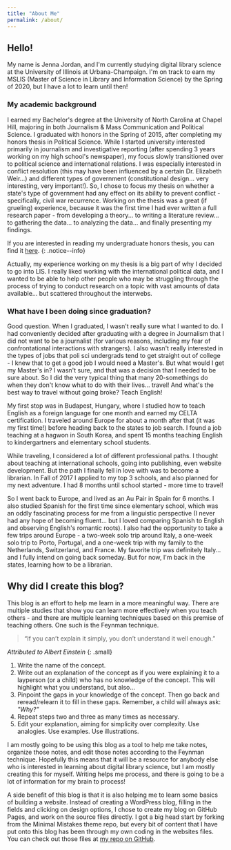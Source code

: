 ```yaml
---
title: "About Me"
permalink: /about/
---
```


## Hello!

My name is Jenna Jordan, and I'm currently studying digital library science at the University of Illinois at Urbana-Champaign. I'm on track to earn my MSLIS (Master of Science in Library and Information Science) by the Spring of 2020, but I have a lot to learn until then!

### My academic background

I earned my Bachelor's degree at the University of North Carolina at Chapel Hill, majoring in both Journalism & Mass Communication and Political Science. I graduated with honors in the Spring of 2015, after completing my honors thesis in Political Science. While I started university interested primarily in journalism and investigative reporting (after spending 3 years working on my high school's newspaper), my focus slowly transitioned over to political science and international relations. I was especially interested in conflict resolution (this may have been influenced by a certain Dr. Elizabeth Weir...) and different types of government (constitutional design... very interesting, very important!). So, I chose to focus my thesis on whether a state's type of government had any effect on its ability to prevent conflict - specifically, civil war recurrence. Working on the thesis was a great (if grueling) experience, because it was the first time I had ever written a full research paper - from developing a theory... to writing a literature review... to gathering the data... to analyzing the data... and finally presenting my findings.

If you are interested in reading my undergraduate honors thesis, you can find it [here](#).
{: .notice--info}

Actually, my experience working on my thesis is a big part of why I decided to go into LIS. I really liked working with the international political data, and I wanted to be able to help other people who may be struggling through the process of trying to conduct research on a topic with vast amounts of data available... but scattered throughout the interwebs.

### What have I been doing since graduation?

Good question. When I graduated, I wasn't really sure what I wanted to do. I had conveniently decided after graduating with a degree in Journalism that I did not want to be a journalist (for various reasons, including my fear of confrontational interactions with strangers). I also wasn't really interested in the types of jobs that poli sci undergrads tend to get straight out of college - I knew that to get a good job I would need a Master's. But what would I get my Master's in? I wasn't sure, and that was a decision that I needed to be sure about. So I did the very typical thing that many 20-somethings do when they don't know what to do with their lives... travel! And what's the best way to travel without going broke? Teach English!

My first stop was in Budapest, Hungary, where I studied how to teach English as a foreign language for one month and earned my CELTA certification. I traveled around Europe for about a month after that (it was my first time!) before heading back to the states to job search. I found a job teaching at a hagwon in South Korea, and spent 15 months teaching English to kindergartners and elementary school students.

While traveling, I considered a lot of different professional paths. I thought about teaching at international schools, going into publishing, even website development. But the path I finally fell in love with was to become a librarian. In Fall of 2017 I applied to my top 3 schools, and also planned for my next adventure. I had 8 months until school started - more time to travel!

So I went back to Europe, and lived as an Au Pair in Spain for 6 months. I also studied Spanish for the first time since elementary school, which was an oddly fascinating process for me from a linguistic perspective (I never had any hope of becoming fluent... but I loved comparing Spanish to English and observing English's romantic roots). I also had the opportunity to take a few trips around Europe - a two-week solo trip around Italy, a one-week solo trip to Porto, Portugal, and a one-week trip with my family to the Netherlands, Switzerland, and France. My favorite trip was definitely Italy... and I fully intend on going back someday. But for now, I'm back in the states, learning how to be a librarian.

## Why did I create this blog?

This blog is an effort to help me learn in a more meaningful way. There are multiple studies that show you can learn more effectively when you teach others - and there are multiple learning techniques based on this premise of teaching others. One such is the Feynman technique.

> “If you can’t explain it simply, you don’t understand it well enough.”

<cite> Attributed to Albert Einstein </cite>
{: .small}

  1. Write the name of the concept.
  2. Write out an explanation of the concept as if you were explaining it to a layperson (or a child) who has no knowledge of the concept. This will highlight what you understand, but also...
  3. Pinpoint the gaps in your knowledge of the concept. Then go back and reread/relearn it to fill in these gaps. Remember, a child will always ask: _"Why?"_
  4. Repeat steps two and three as many times as necessary.
  5. Edit your explanation, aiming for simplicity over complexity. Use analogies. Use examples. Use illustrations.

I am mostly going to be using this blog as a tool to help me take notes, organize those notes, and edit those notes according to the Feynman technique. Hopefully this means that it will be a resource for anybody else who is interested in learning about digital library science, but I am mostly creating this for myself. Writing helps me process, and there is going to be a lot of information for my brain to process!

A side benefit of this blog is that it is also helping me to learn some basics of building a website. Instead of creating a WordPress blog, filling in the fields and clicking on design options, I chose to create my blog on GitHub Pages, and work on the source files directly. I got a big head start by forking from the Minimal Mistakes theme repo, but every bit of content that I have put onto this blog has been through my own coding in the websites files. You can check out those files at [my repo on GitHub](https://github.com/jenna-jordan/jenna-jordan.github.io).
